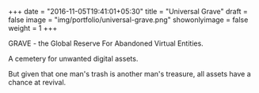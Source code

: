 +++
date = "2016-11-05T19:41:01+05:30"
title = "Universal Grave"
draft = false
image = "img/portfolio/universal-grave.png"
showonlyimage = false
weight = 1
+++

GRAVE - the Global Reserve For Abandoned Virtual Entities. 

A cemetery for unwanted digital assets. 

But given that one man's trash is another man's treasure, all assets have a chance at revival.

